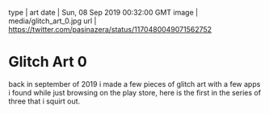 type | art
date | Sun, 08 Sep 2019 00:32:00 GMT
image | media/glitch_art_0.jpg
url | https://twitter.com/pasinazera/status/1170480049071562752

# Glitch Art 0

back in september of 2019 i made a few pieces of glitch art with a few apps i found while just browsing on the play store, here is the first in the series of three that i squirt out.